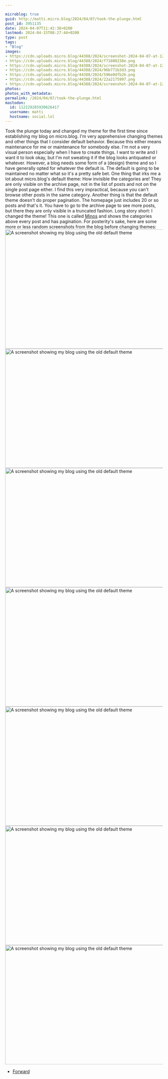 ```yaml
---

microblog: true
guid: http://matti.micro.blog/2024/04/07/took-the-plunge.html
post_id: 3951135
date: 2024-04-07T11:42:38+0200
lastmod: 2024-04-15T08:27:44+0200
type: post
tags:
- "Blog"
images:
- https://cdn.uploads.micro.blog/44388/2024/screenshot-2024-04-07-at-12.17.png
- https://cdn.uploads.micro.blog/44388/2024/f71800238e.png
- https://cdn.uploads.micro.blog/44388/2024/screenshot-2024-04-07-at-12.18.png
- https://cdn.uploads.micro.blog/44388/2024/96b771b3d3.png
- https://cdn.uploads.micro.blog/44388/2024/596e0dfb26.png
- https://cdn.uploads.micro.blog/44388/2024/22a2175997.png
- https://cdn.uploads.micro.blog/44388/2024/screenshot-2024-04-07-at-12.26.11.png
photos:
photos_with_metadata:
permalink: /2024/04/07/took-the-plunge.html
mastodon:
  id: 112229285930626417
  username: matti
  hostname: social.lol
---
```

Took the plunge today and changed my theme for the first time since establishing my blog on micro.blog. I'm very apprehensive changing themes and other things that I consider default behavior. Because this either means maintenance for me or maintenance for somebody else. I'm not a very visual person especially when I have to create things. I want to write and I want it to look okay, but I'm not sweating it if the blog looks antiquated or whatever. However, a blog needs some form of a (design) theme and so I have generally opted for whatever the default is. The default is going to be maintained no matter what so it's a pretty safe bet. One thing that irks me a lot about micro.blog's default theme: How invisible the categories are! They are only visible on the archive page, not in the list of posts and not on the single post page either. I find this very impractical, because you can't browse other posts in the same category. Another thing is that the default theme doesn't do proper pagination. The homepage just includes 20 or so posts and that's it. You have to go to the archive page to see more posts, but there they are only visible in a truncated fashion. Long story short: I changed the theme! This one is called [Minos](https://github.com/microdotblog/theme-minos) and shows the categories above every post and has pagination. For posterity's sake, here are some more or less random screenshots from the blog before changing themes: <img src="uploads/2024/screenshot-2024-04-07-at-12.17.png" alt="A screenshot showing my blog using the old default theme" title="Screenshot 2024-04-07 at 12.17.png" border="0" width="599" height="381" /> <img src="uploads/2024/f71800238e.png" alt="A screenshot showing my blog using the old default theme" title="Screenshot 2024-04-07 at 12.17.png" border="0" width="599" height="381" /> <img src="uploads/2024/screenshot-2024-04-07-at-12.18.png" alt="A screenshot showing my blog using the old default theme" title="Screenshot 2024-04-07 at 12.18.png" border="0" width="599" height="381" /> <img src="uploads/2024/96b771b3d3.png" alt="A screenshot showing my blog using the old default theme" title="Screenshot 2024-04-07 at 12.18.png" border="0" width="599" height="381" /> <img src="uploads/2024/596e0dfb26.png" alt="A screenshot showing my blog using the old default theme" title="Screenshot 2024-04-07 at 12.18.png" border="0" width="599" height="381" /> <img src="uploads/2024/22a2175997.png" alt="A screenshot showing my blog using the old default theme" title="Screenshot 2024-04-07 at 12.18.png" border="0" width="599" height="381" /> <img src="uploads/2024/screenshot-2024-04-07-at-12.26.11.png" alt="A screenshot showing my blog using the old default theme" title="Screenshot 2024-04-07 at 12.26.11.png" border="0" width="599" height="381" />

- [Forward](https://blog.martin-haehnel.de/2024/04/15/my-theme-switch.html)
